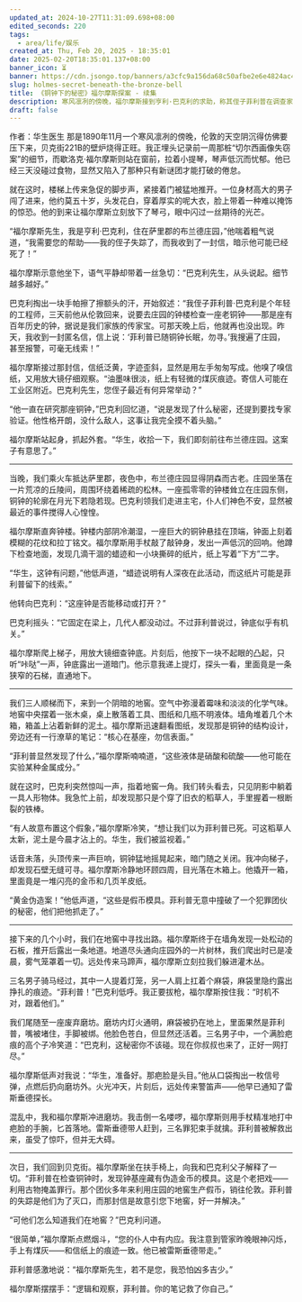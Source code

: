 ```yaml
---
updated_at: 2024-10-27T11:31:09.698+08:00
edited_seconds: 220
tags:
  - area/life/娱乐
created_at: Thu, Feb 20, 2025 - 18:35:01
date: 2025-02-20T18:35:01.137+08:00
banner_icon: ⏳
banner: https://cdn.jsongo.top/banners/a3cfc9a156da68c50afbe2e6e4824ac4.jpg
slug: holmes-secret-beneath-the-bronze-bell
title: 《铜钟下的秘密》福尔摩斯探案 - 续集
description: 寒风凛冽的傍晚，福尔摩斯接到亨利·巴克利的求助，称其侄子菲利普在调查家族钟楼的铜钟时神秘失踪，并收到一封暗示他已死的信件。随着调查的深入，福尔摩斯发现铜钟下隐藏着一个伪造金币的秘密
draft: false
---
```

作者：华生医生
那是1890年11月一个寒风凛冽的傍晚，伦敦的天空阴沉得仿佛要压下来，贝克街221B的壁炉烧得正旺。我正埋头记录前一周那桩“切尔西画像失窃案”的细节，而歇洛克·福尔摩斯则站在窗前，拉着小提琴，琴声低沉而忧郁。他已经三天没碰过食物，显然又陷入了那种只有新谜团才能打破的倦怠。

就在这时，楼梯上传来急促的脚步声，紧接着门被猛地推开。一位身材高大的男子闯了进来，他约莫五十岁，头发花白，穿着厚实的呢大衣，脸上带着一种难以掩饰的惊恐。他的到来让福尔摩斯立刻放下了琴弓，眼中闪过一丝期待的光芒。

“福尔摩斯先生，我是亨利·巴克利，住在萨里郡的布兰德庄园，”他喘着粗气说道，“我需要您的帮助——我的侄子失踪了，而我收到了一封信，暗示他可能已经死了！”

福尔摩斯示意他坐下，语气平静却带着一丝急切：“巴克利先生，从头说起。细节越多越好。”

巴克利掏出一块手帕擦了擦额头的汗，开始叙述：“我侄子菲利普·巴克利是个年轻的工程师，三天前他从伦敦回来，说要去庄园的钟楼检查一座老铜钟——那是座有百年历史的钟，据说是我们家族的传家宝。可那天晚上后，他就再也没出现。昨天，我收到一封匿名信，信上说：‘菲利普已随铜钟长眠，勿寻。’我搜遍了庄园，甚至报警，可毫无线索！”

福尔摩斯接过那封信，信纸泛黄，字迹歪斜，显然是用左手匆匆写成。他嗅了嗅信纸，又用放大镜仔细观察。“油墨味很淡，纸上有轻微的煤灰痕迹。寄信人可能在工业区附近。巴克利先生，您侄子最近有何异常举动？”

“他一直在研究那座铜钟，”巴克利回忆道，“说是发现了什么秘密，还提到要找专家验证。他性格开朗，没什么敌人，这事让我完全摸不着头脑。”

福尔摩斯站起身，抓起外套。“华生，收拾一下，我们即刻前往布兰德庄园。这案子有意思了。”

---

当晚，我们乘火车抵达萨里郡，夜色中，布兰德庄园显得阴森而古老。庄园坐落在一片荒凉的丘陵间，周围环绕着稀疏的松林。一座孤零零的钟楼耸立在庄园东侧，铜钟的轮廓在月光下若隐若现。巴克利领我们走进主宅，仆人们神色不安，显然被最近的事件搅得人心惶惶。

福尔摩斯直奔钟楼。钟楼内部阴冷潮湿，一座巨大的铜钟悬挂在顶端，钟面上刻着模糊的花纹和拉丁铭文。福尔摩斯用手杖敲了敲钟身，发出一声低沉的回响。他蹲下检查地面，发现几滴干涸的蜡迹和一小块撕碎的纸片，纸上写着“下方”二字。

“华生，这钟有问题，”他低声道，“蜡迹说明有人深夜在此活动，而这纸片可能是菲利普留下的线索。”

他转向巴克利：“这座钟是否能移动或打开？”

巴克利摇头：“它固定在梁上，几代人都没动过。不过菲利普说过，钟底似乎有机关。”

福尔摩斯爬上梯子，用放大镜细查钟底。片刻后，他按下一块不起眼的凸起，只听“咔哒”一声，钟底露出一道暗门。他示意我递上提灯，探头一看，里面竟是一条狭窄的石梯，直通地下。

---

我们三人顺梯而下，来到一个阴暗的地窖。空气中弥漫着霉味和淡淡的化学气味。地窖中央摆着一张木桌，桌上散落着工具、图纸和几瓶不明液体。墙角堆着几个木箱，箱盖上沾着新鲜的泥土。福尔摩斯迅速翻看图纸，发现那是铜钟的结构设计，旁边还有一行潦草的笔记：“核心在基座，勿信表面。”

“菲利普显然发现了什么，”福尔摩斯喃喃道，“这些液体是硝酸和硫酸——他可能在实验某种金属成分。”

就在这时，巴克利突然惊叫一声，指着地窖一角。我们转头看去，只见阴影中躺着一具人形物体。我急忙上前，却发现那只是个穿了旧衣的稻草人，手里握着一根断裂的铁棒。

“有人故意布置这个假象，”福尔摩斯冷笑，“想让我们以为菲利普已死。可这稻草人太新，泥土是今晨才沾上的。华生，我们被监视着。”

话音未落，头顶传来一声巨响，铜钟猛地摇晃起来，暗门随之关闭。我冲向梯子，却发现石壁无缝可寻。福尔摩斯冷静地环顾四周，目光落在木箱上。他撬开一箱，里面竟是一堆闪亮的金币和几页羊皮纸。

“黄金伪造案！”他低声道，“这些是假币模具。菲利普无意中撞破了一个犯罪团伙的秘密，他们把他抓走了。”

---

接下来的几个小时，我们在地窖中寻找出路。福尔摩斯终于在墙角发现一处松动的石板，推开后露出一条地道。地道尽头通向庄园外的一片树林，我们爬出时已是凌晨，雾气笼罩着一切。远处传来马蹄声，福尔摩斯立刻拉我们躲进灌木丛。

三名男子骑马经过，其中一人提着灯笼，另一人肩上扛着个麻袋，麻袋里隐约露出挣扎的痕迹。“菲利普！”巴克利低呼。我正要拔枪，福尔摩斯按住我：“时机不对，跟着他们。”

我们尾随至一座废弃磨坊。磨坊内灯火通明，麻袋被扔在地上，里面果然是菲利普，嘴被堵住，手脚被绑。他脸色苍白，但显然还活着。三名男子中，一个满脸疤痕的高个子冷笑道：“巴克利，这秘密你不该碰。现在你叔叔也来了，正好一网打尽。”

福尔摩斯低声对我说：“华生，准备好。那疤脸是头目。”他从口袋掏出一枚信号弹，点燃后扔向磨坊外。火光冲天，片刻后，远处传来警笛声——他早已通知了雷斯垂德探长。

混乱中，我和福尔摩斯冲进磨坊。我击倒一名喽啰，福尔摩斯则用手杖精准地打中疤脸的手腕，匕首落地。雷斯垂德带人赶到，三名罪犯束手就擒。菲利普被解救出来，虽受了惊吓，但并无大碍。

---

次日，我们回到贝克街。福尔摩斯坐在扶手椅上，向我和巴克利父子解释了一切。“菲利普在检查铜钟时，发现钟基座藏有伪造金币的模具。这是个老把戏——利用古物掩盖罪行。那个团伙多年来利用庄园的地窖生产假币，销往伦敦。菲利普的失踪是他们为了灭口，而那封信是故意引您下地窖，好一并解决。”

“可他们怎么知道我们在地窖？”巴克利问道。

“很简单，”福尔摩斯点燃烟斗，“您的仆人中有内应。我注意到管家昨晚眼神闪烁，手上有煤灰——和信纸上的痕迹一致。他已被雷斯垂德带走。”

菲利普感激地说：“福尔摩斯先生，若不是您，我恐怕凶多吉少。”

福尔摩斯摆摆手：“逻辑和观察，菲利普。你的笔记救了你自己。”